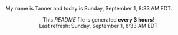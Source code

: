 My name is Tanner and today is Sunday, September 1, 8:33 AM EDT.

<p align="center">This <i>README</i> file is generated <b>every 3 hours</b>!</br>Last refresh: Sunday, September 1, 8:33 AM EDT<br /></p>
